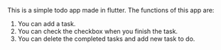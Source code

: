 This is a simple todo app made in flutter. The functions of this app are: 
1. You can add a task.
2. You can check the checkbox when you finish the task.
3. You can delete the completed tasks and add new task to do.

